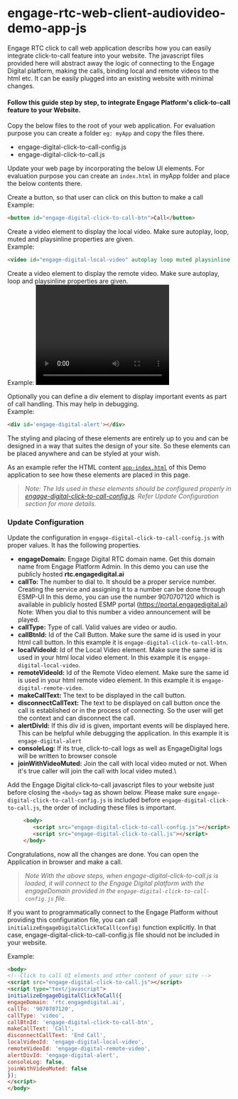 # engage-rtc-web-client-audiovideo-demo-app-js
Engage RTC click to call web application describs how you can easily integrate click-to-call feature into your website. The javascript files provided here will abstract away the logic of connecting to the Engage Digital platform, making the calls, binding local and remote videos to the html etc.
It can be easily plugged into an existing website with minimal changes.

#### Follow this guide step by step, to integrate Engage Platform's click-to-call feature to your Website.

Copy the below files to the root of your web application. For evaluation purpose you can create a folder `eg: myApp` and copy the files there.
- engage-digital-click-to-call-config.js
- engage-digital-click-to-call.js

Update your web page by incorporating the below UI elements. For evaluation purpose you can create an `index.html` in myApp folder and place the below contents there.

Create a button, so that user can click on this button to make a call\
Example:
```html
<button id="engage-digital-click-to-call-btn">Call</button>
```
Create a video element to display the local video. Make sure autoplay, loop, muted and playsinline properties are given.\
Example:
```html
<video id="engage-digital-local-video" autoplay loop muted playsinline style="width: 300px;height: 225px;background-color: gray"></video>
```
Create a video element to display the remote video. Make sure autoplay, loop and playsinline properties are given.\
Example:
<video id="engage-digital-remote-video" autoplay loop playsinline style="width:300px;height:225px;background-color:gray"></video> 
 
Optionally you can define a div element to display important events as part of call handling. This may help in debugging.\
Example:
```html
<div id='engage-digital-alert'></div>
```
The styling and placing of these elements are entirely up to you and can be designed in a way that suites the design of your site.
So these elements can be placed anywhere and can be styled at your wish.

As an example refer the HTML content [`app-index.html`](https://github.com/RSYS-EDP/engage-rtc-click-to-call-web-app/blob/main/app-index.html) of this Demo application to see how these elements are placed in this page.

>*Note: The Ids used in these elements should be configured properly in [engage-digital-click-to-call-config.js](https://github.com/RSYS-EDP/engage-rtc-click-to-call-web-app/blob/main/engage-digital-click-to-call-config.js).
Refer Update Configuration section for more details.*

### Update Configuration
Update the configuration in `engage-digital-click-to-call-config.js` with proper values. It has the following properties.

- **engageDomain:** Engage Digital RTC domain name. Get this domain name from Engage Platform Admin. In this demo you can use the publicly hosted **rtc.engagedigital.ai**
- **callTo:** The number to dial to. It should be a proper service number. Creating the service and assigning it to a number can be done through ESMP-UI
In this demo, you can use the number 9070707120 which is available in publicly hosted ESMP portal (https://portal.engagedigital.ai)\
Note: When you dial to this number a video announcement will be played.
- **callType:** Type of call. Valid values are video or audio.
- **callBtnId:** Id of the Call Button. Make sure the same id is used in your html call button. In this example it is `engage-digital-click-to-call-btn`.
- **localVideoId:** Id of the Local Video element. Make sure the same id is used in your html local video element. In this example it is `engage-digital-local-video`.
- **remoteVideoId:** Id of the Remote Video element. Make sure the same id is used in your html remote video element. In this example it is `engage-digital-remote-video`.
- **makeCallText:** The text to be displayed in the call button.
- **disconnectCallText:** The text to be displayed on call button once the call is established or in the process of connecting. So the user will get the context and can disconnect the call.
- **alertDivId:** If this div id is given, important events will be displayed here. This can be helpful while debugging the application. In this example it is `engage-digital-alert`
- **consoleLog:** If its true, click-to-call logs as well as EngageDigital logs will be written to browser console
- **joinWithVideoMuted:** Join the call with local video muted or not. When it's true caller will join the call with local video muted.\

Add the Engage Digital click-to-call javascript files to your website just before closing the `<body>` tag as shown below. Please make sure `engage-digital-click-to-call-config.js` is included before `engage-digital-click-to-call.js`, the order of including these files is important.

```html
     <body>
        <script src="engage-digital-click-to-call-config.js"></script>
        <script src="engage-digital-click-to-call.js"></script>
     </body>
```
Congratulations, now all the changes are done. You can open the Application in browser and make a call.

>*Note With the above steps, when engage-digital-click-to-call.js is loaded, it will connect to the Engage Digital platform with the engageDomain provided in the `engage-digital-click-to-call-config.js` file.*

If you want to programmatically connect to the Engage Platform without providing this configuration file, you can call `initializeEngageDigitalClickToCall(config)` function explicitly. In that case, engage-digital-click-to-call-config.js file should not be included in your website.

Example:
```html
<body>
<!--Click to call UI elements and other content of your site -->
<script src="engage-digital-click-to-call.js"></script>
<script type="text/javascript">
initializeEngageDigitalClickToCall({
engageDomain: 'rtc.engagedigital.ai',
callTo: '9070707120',
callType: 'video',
callBtnId: 'engage-digital-click-to-call-btn',
makeCallText: 'Call',
disconnectCallText: 'End Call',
localVideoId: 'engage-digital-local-video',
remoteVideoId: 'engage-digital-remote-video',
alertDivId: 'engage-digital-alert',
consoleLog: false,
joinWithVideoMuted: false
});
</script>
</body>
```

